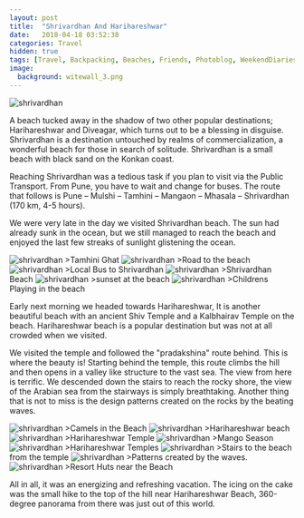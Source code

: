 ```yaml
---
layout: post
title:  "Shrivardhan And Harihareshwar"
date:   2018-04-18 03:52:38
categories: Travel
hidden: true
tags: [Travel, Backpacking, Beaches, Friends, Photoblog, WeekendDiaries]
image:
  background: witewall_3.png
---
```


<img src="https://i.imgur.com/FS03ihS.jpg" alt="shrivardhan">


A beach tucked away in the shadow of two other popular destinations; Harihareshwar and Diveagar, which turns out to be a blessing in disguise. Shrivardhan is a destination untouched by realms of commercialization, a wonderful beach for those in search of solitude.  Shrivardhan is a small beach with black sand on the Konkan coast.

Reaching Shrivardhan was a tedious task if you plan to visit via the Public Transport. From Pune, you have to wait and change for buses. The route that follows is Pune – Mulshi – Tamhini – Mangaon – Mhasala – Shrivardhan (170 km, 4-5 hours).

We were very late in the day we visited Shrivardhan beach. The sun had already sunk in the ocean, but we still managed to reach the beach and enjoyed the last few streaks of sunlight glistening the ocean.

<img src="https://i.imgur.com/uVe79sU.jpg" alt="shrivardhan">
>Tamhini Ghat

<img src="https://i.imgur.com/jmRMFPF.jpg" alt="shrivardhan">
>Road to the beach

<img src="https://i.imgur.com/rNIZWOt.jpg" alt="shrivardhan">
>Local Bus to Shrivardhan

<img src="https://i.imgur.com/f1rbQlL.jpg" alt="shrivardhan">
>Shrivardhan Beach

<img src="https://i.imgur.com/98mzNTI.jpg" alt="shrivardhan">
>sunset at the beach

<img src="https://i.imgur.com/MPSv46R.jpg" alt="shrivardhan">
>Childrens Playing in the beach

Early next morning we headed towards Harihareshwar, It is another beautiful beach with an ancient Shiv Temple and a Kalbhairav Temple on the beach. Harihareshwar beach is a popular destination but was not at all crowded when we visited.

We visited the temple and followed the "pradakshina" route behind. This is where the beauty is! Starting behind the temple, this route climbs the hill and then opens in a valley like structure to the vast sea. The view from here is terrific. We descended down the stairs to reach the rocky shore, the view of the Arabian sea from the stairways is simply breathtaking. Another thing that is not to miss is the design patterns created on the rocks by the beating waves.

<img src="https://i.imgur.com/mYbx7Wq.jpg" alt="shrivardhan">
>Camels in the Beach

<img src="https://i.imgur.com/IQlIxOM.jpg" alt="shrivardhan">
>Harihareshwar beach

<img src="https://i.imgur.com/xmvxkVS.jpg" alt="shrivardhan">
>Harihareshwar Temple

<img src="https://i.imgur.com/e4o5NFb.jpg" alt="shrivardhan">
>Mango Season

<img src="https://i.imgur.com/2ZojFNL.jpg" alt="shrivardhan">
>Harihareshwar Temples

<img src="https://i.imgur.com/SMepHNC.jpg" alt="shrivardhan">
>Stairs to the beach from the temple

<img src="https://i.imgur.com/2Jthha8.jpg" alt="shrivardhan">
>Patterns created by the waves.

<img src="https://i.imgur.com/b0EUO0s.jpg" alt="shrivardhan">
>Resort Huts near the Beach

All in all, it was an energizing and refreshing vacation. The icing on the cake was the small hike to the top of the hill near Harihareshwar Beach, 360-degree panorama from there was just out of this world.
